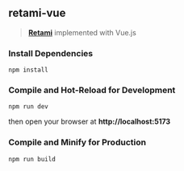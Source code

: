 ## retami-vue

> [**Retami**][1] implemented with Vue.js

### Install Dependencies
```
npm install
```

### Compile and Hot-Reload for Development

```
npm run dev
```

then open your browser at **http://localhost:5173**

### Compile and Minify for Production

```
npm run build
```
[1]: https://retami.github.io